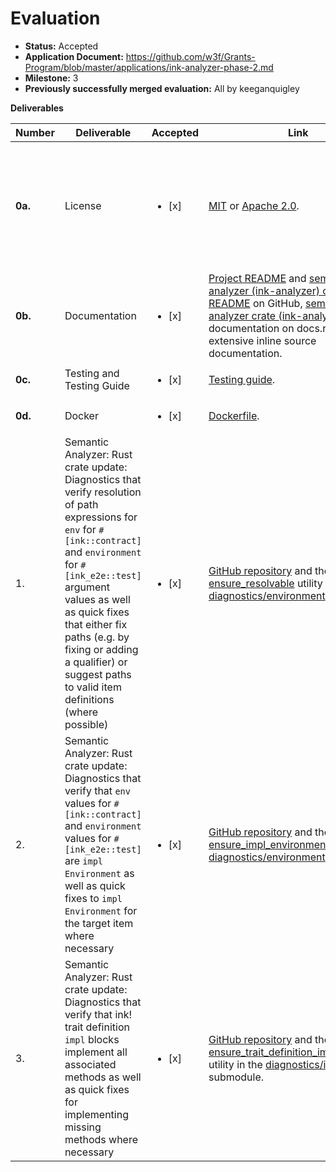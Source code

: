 # Evaluation

- **Status:** Accepted
- **Application Document:** https://github.com/w3f/Grants-Program/blob/master/applications/ink-analyzer-phase-2.md
- **Milestone:** 3
- **Previously successfully merged evaluation:** All by keeganquigley

**Deliverables**

| Number  | Deliverable                                                                                                                                                                                                                                                                                                                            | Accepted | Link                                                                                                                                                                                                                                                                                                                                                                                                                             | Notes                                                                                                                                                                                                                                                                                                                                                                                                                                                                                                                                                                                                                                                                                                                                                                                                                                                                                                                                                                                                                                                                                                                                                                                                                                 |
|---------|----------------------------------------------------------------------------------------------------------------------------------------------------------------------------------------------------------------------------------------------------------------------------------------------------------------------------------------| ---------------------------------------------------------------------------------------------------------------------------------------------------------------------------------------------------------------------------------------------------------------------------------------------------------------------------------------------------------------------------------------------------------------------------------- |----------------------------------------------------------------------------------------------------------------------------------------------------------------------------------------------------------------------------------------------------------------------------------------------------------------------------------------------------------------------------------------------------------------------------------|---------------------------------------------------------------------------------------------------------------------------------------------------------------------------------------------------------------------------------------------------------------------------------------------------------------------------------------------------------------------------------------------------------------------------------------------------------------------------------------------------------------------------------------------------------------------------------------------------------------------------------------------------------------------------------------------------------------------------------------------------------------------------------------------------------------------------------------------------------------------------------------------------------------------------------------------------------------------------------------------------------------------------------------------------------------------------------------------------------------------------------------------------------------------------------------------------------------------------------------|
| **0a.** | License                                                                                                                                                                                                                                                                                                                                | <ul><li>[x] </li></ul> | [MIT](https://github.com/ink-analyzer/ink-analyzer/blob/master/LICENSE-MIT) or [Apache 2.0](https://github.com/ink-analyzer/ink-analyzer/blob/master/LICENSE-APACHE).                                                                                                                                                                                                                                                            | Dual-licensed under either of MIT or Apache 2.0 licenses at the downstream user's option.                                                                                                                                                                                                                                                                                                                                                                                                                                                                                                                                                                                                                                                                                                                                                                                                                                                                                                                                                                                                                                                                                                                                             |
| **0b.** | Documentation                                                                                                                                                                                                                                                                                                                          | <ul><li>[x] </li></ul> | [Project README](https://github.com/ink-analyzer/ink-analyzer#readme) and [semantic analyzer (ink-analyzer) crate README](https://github.com/ink-analyzer/ink-analyzer/tree/master/crates/analyzer#readme) on GitHub, [semantic analyzer crate (ink-analyzer) rustdoc](https://docs.rs/ink-analyzer/latest/ink_analyzer/) documentation on docs.rs and extensive inline source documentation.                                    |                                                                                                                                                                                                                                                                                                                                                                                                                                                                                                                                                                                                                                                                                                                                                                                                                                                                                                                 |
| **0c.** | Testing and Testing Guide                                                                                                                                                                                                                                                                                                              | <ul><li>[x] </li></ul> | [Testing guide](https://github.com/ink-analyzer/ink-analyzer#testing).                                                                                                                                                                                                                                                                                                                                                           |  |
| **0d.** | Docker                                                                                                                                                                                                                                                                                                                                 | <ul><li>[x] </li></ul> | [Dockerfile](https://github.com/ink-analyzer/ink-analyzer/blob/master/Dockerfile).                                                                                                                                                                                                                                                                                                                                               |                                                                                                                                                                                                                                                                                                                                                                                                                                                                                                                                                                                                                                                                                                                                                                                                                                                                                                                                                                                                                                                                                                                                                                                                                                       |
| 1.      | Semantic Analyzer: Rust crate update: Diagnostics that verify resolution of path expressions for `env` for `#[ink::contract]` and `environment` for `#[ink_e2e::test]` argument values as well as quick fixes that either fix paths (e.g. by fixing or adding a qualifier) or suggest paths to valid item definitions (where possible) | <ul><li>[x] </li></ul> | [GitHub repository](https://github.com/ink-analyzer/ink-analyzer) and the [ensure_resolvable](https://github.com/ink-analyzer/ink-analyzer/blob/analyzer-v0.8.14/crates/analyzer/src/analysis/diagnostics/environment.rs#L32-L135) utility in the [diagnostics/environment](https://github.com/ink-analyzer/ink-analyzer/blob/analyzer-v0.8.14/crates/analyzer/src/analysis/diagnostics/environment.rs) submodule.               |                                                                                            |
| 2.      | Semantic Analyzer: Rust crate update: Diagnostics that verify that `env` values for `#[ink::contract]` and `environment` values for `#[ink_e2e::test]` are `impl Environment` as well as quick fixes to `impl Environment` for the target item where necessary                                                                         | <ul><li>[x] </li></ul> | [GitHub repository](https://github.com/ink-analyzer/ink-analyzer) and the [ensure_impl_environment](https://github.com/ink-analyzer/ink-analyzer/blob/analyzer-v0.8.14/crates/analyzer/src/analysis/diagnostics/environment.rs#L137-L193) utility in the [diagnostics/environment](https://github.com/ink-analyzer/ink-analyzer/blob/analyzer-v0.8.14/crates/analyzer/src/analysis/diagnostics/environment.rs) submodule.        |                                                                              |
| 3.      | Semantic Analyzer: Rust crate update: Diagnostics that verify that ink! trait definition `impl` blocks implement all associated methods as well as quick fixes for implementing missing methods where necessary                                                                                                                        | <ul><li>[x] </li></ul> | [GitHub repository](https://github.com/ink-analyzer/ink-analyzer) and the [ensure_trait_definition_impl_invariants](https://github.com/ink-analyzer/ink-analyzer/blob/analyzer-v0.8.14/crates/analyzer/src/analysis/diagnostics/ink_impl.rs#L357-L598) utility in the [diagnostics/ink_impl](https://github.com/ink-analyzer/ink-analyzer/blob/analyzer-v0.8.14/crates/analyzer/src/analysis/diagnostics/ink_impl.rs) submodule. |                                                                                |
